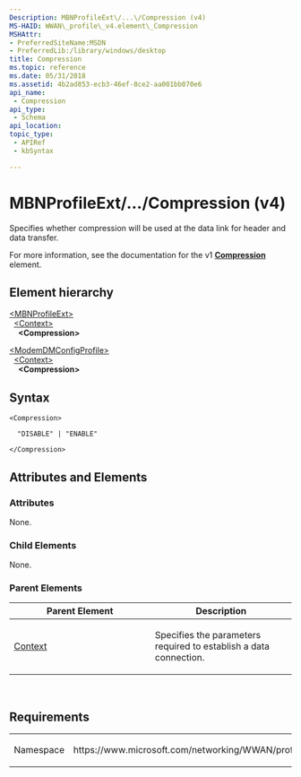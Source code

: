 ```yaml
---
Description: MBNProfileExt\/...\/Compression (v4)
MS-HAID: WWAN\_profile\_v4.element\_Compression
MSHAttr:
- PreferredSiteName:MSDN
- PreferredLib:/library/windows/desktop
title: Compression
ms.topic: reference
ms.date: 05/31/2018
ms.assetid: 4b2ad853-ecb3-46ef-8ce2-aa001bb070e6
api_name: 
 - Compression
api_type: 
 - Schema
api_location: 
topic_type: 
 - APIRef
 - kbSyntax

---
```


# <span id="WWAN_profile_v4.element_Compression"></span>MBNProfileExt\/...\/Compression (v4)

Specifies whether compression will be used at the data link for header and data transfer.

For more information, see the documentation for the v1 [**Compression**](./schema-compression-contexttype-element.md) element.

## Element hierarchy

[\<MBNProfileExt\>](element-mbnprofileext.md)  
&nbsp;&nbsp;[\<Context\>](element-context.md)  
&nbsp;&nbsp;&nbsp;&nbsp;**\<Compression\>**

[\<ModemDMConfigProfile\>](element-modemdmconfigprofile.md)  
&nbsp;&nbsp;[\<Context\>](element-1-context.md)  
&nbsp;&nbsp;&nbsp;&nbsp;**\<Compression\>**

## Syntax

``` syntax
<Compression>

  "DISABLE" | "ENABLE"

</Compression>
```

## <span id="Attributes_and_Elements"></span><span id="attributes_and_elements"></span><span id="ATTRIBUTES_AND_ELEMENTS"></span>Attributes and Elements

### <span id="attributes"></span><span id="ATTRIBUTES"></span>Attributes

None.

### <span id="Child_Elements"></span><span id="child_elements"></span><span id="CHILD_ELEMENTS"></span>Child Elements

None.

### <span id="parent_elements"></span><span id="PARENT_ELEMENTS"></span>Parent Elements

<table>
<colgroup>
<col style="width: 50%" />
<col style="width: 50%" />
</colgroup>
<thead>
<tr class="header">
<th>Parent Element</th>
<th>Description</th>
</tr>
</thead>
<tbody>
<tr class="odd">
<td><a href="element-context.md">Context</a></td>
<td><p>Specifies the parameters required to establish a data connection.</p></td>
</tr>
</tbody>
</table>

 

## Requirements

<table>
<colgroup>
<col style="width: 50%" />
<col style="width: 50%" />
</colgroup>
<tbody>
<tr class="odd">
<td><p>Namespace</p></td>
<td><p>https://www.microsoft.com/networking/WWAN/profile/v4</p></td>
</tr>
</tbody>
</table>

 

 